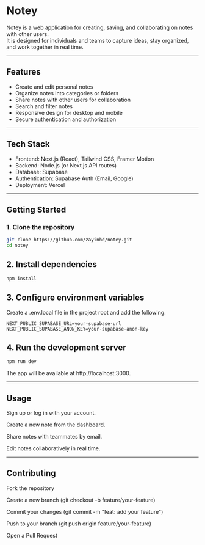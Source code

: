 # Notey
Notey is a web application for creating, saving, and collaborating on notes with other users.  
It is designed for individuals and teams to capture ideas, stay organized, and work together in real time.


---

## Features
- Create and edit personal notes
- Organize notes into categories or folders
- Share notes with other users for collaboration
- Search and filter notes
- Responsive design for desktop and mobile
- Secure authentication and authorization

---

## Tech Stack
- Frontend: Next.js (React), Tailwind CSS, Framer Motion
- Backend: Node.js  (or Next.js API routes)
- Database: Supabase
- Authentication: Supabase Auth (Email, Google)
- Deployment: Vercel

---

## Getting Started

### 1. Clone the repository
```bash
git clone https://github.com/zayinhd/notey.git
cd notey
```

## 2. Install dependencies
```bash
npm install
```

## 3. Configure environment variables
Create a .env.local file in the project root and add the following:
```env
NEXT_PUBLIC_SUPABASE_URL=your-supabase-url
NEXT_PUBLIC_SUPABASE_ANON_KEY=your-supabase-anon-key
```

## 4. Run the development server
```bash
npm run dev
```

The app will be available at http://localhost:3000.

---

## Usage

Sign up or log in with your account.

Create a new note from the dashboard.

Share notes with teammates by email.

Edit notes collaboratively in real time.

---

## Contributing

Fork the repository

Create a new branch (git checkout -b feature/your-feature)

Commit your changes (git commit -m "feat: add your feature")

Push to your branch (git push origin feature/your-feature)

Open a Pull Request

